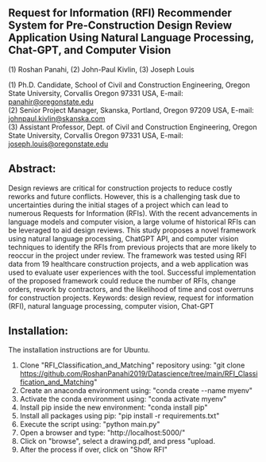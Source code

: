 ## Request for Information (RFI) Recommender System for Pre-Construction Design Review Application Using Natural Language Processing, Chat-GPT, and Computer Vision 

(1) Roshan Panahi, (2) John-Paul Kivlin, (3) Joseph Louis 

(1) Ph.D. Candidate, School of Civil and Construction Engineering, Oregon State University, Corvallis Oregon 97331 USA, E-mail: panahir@oregonstate.edu <br>
(2) Senior Project Manager, Skanska, Portland, Oregon 97209 USA, E-mail: johnpaul.kivlin@skanska.com <br>
(3) Assistant Professor, Dept. of Civil and Construction Engineering, Oregon State University, Corvallis Oregon 97331 USA, E-mail: joseph.louis@oregonstate.edu <br>

## Abstract:
Design reviews are critical for construction projects to reduce costly reworks and future conflicts. However, this is a challenging task due to uncertainties during the initial stages of a project which can lead to numerous Requests for Information (RFIs). With the recent advancements in language models and computer vision, a large volume of historical RFIs can be leveraged to aid design reviews. This study proposes a novel framework using natural language processing, ChatGPT API, and computer vision techniques to identify the RFIs from previous projects that are more likely to reoccur in the project under review. The framework was tested using RFI data from 19 healthcare construction projects, and a web application was used to evaluate user experiences with the tool. Successful implementation of the proposed framework could reduce the number of RFIs, change orders, rework by contractors, and the likelihood of time and cost overruns for construction projects. 
Keywords: design review, request for information (RFI), natural language processing, computer vision, Chat-GPT

## Installation:
The installation instructions are for Ubuntu. 

1. Clone "RFI_Classification_and_Matching" repository using: "git clone https://github.com/RoshanPanahi2019/Datascience/tree/main/RFI_Classification_and_Matching"
2. Create an anaconda environment using: "conda create --name myenv"
3. Activate the conda environment using: "conda activate myenv"
4. Install pip inside the new environment: "conda install pip"
5. Install all packages using pip: "pip install -r requirements.txt"
6. Execute the script using: "python main.py"
7. Open a browser and type: "http://localhost:5000/"
8. Click on "browse", select a drawing.pdf, and press "upload.
9. After the process if over, click on "Show RFI" 
